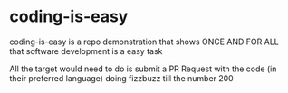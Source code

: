 # coding-is-easy
coding-is-easy is a repo demonstration that shows ONCE AND FOR ALL that software development is a easy task


All the target would need to do is submit a PR Request with the code (in their preferred language) doing fizzbuzz till the number 200 

